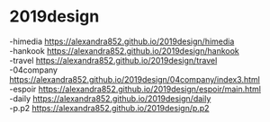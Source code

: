 # 2019design
-himedia https://alexandra852.github.io/2019design/himedia <br>
-hankook https://alexandra852.github.io/2019design/hankook <br>
-travel  https://alexandra852.github.io/2019design/travel <br>
-04company https://alexandra852.github.io/2019design/04company/index3.html <br>
-espoir https://alexandra852.github.io/2019design/espoir/main.html<br>
-daily https://alexandra852.github.io/2019design/daily<br>
-p.p2 https://alexandra852.github.io/2019design/p.p2<br>
